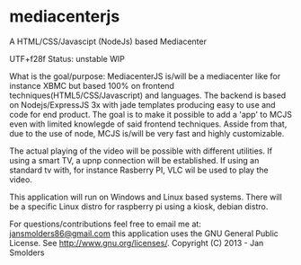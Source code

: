 mediacenterjs
=============

A HTML/CSS/Javascipt (NodeJs) based Mediacenter

UTF+f28f Status: unstable WIP

What is the goal/purpose:
MediacenterJS is/will be a mediacenter like for instance XBMC but based 100% on frontend techniques(HTML5/CSS/Javascript) and languages.
The backend is based on Nodejs/ExpressJS 3x with jade templates producing easy to use and code for end product. 
The goal is to make it possible to add a 'app' to MCJS even with limited knowlegde of said frontend techniques.
Asside from that, due to the use of node, MCJS is/will be very fast and highly customizable.

The actual playing of the video will be possible with different utilities. 
If using a smart TV, a upnp connection will be established. If using an standard tv with, for instance Rasberry PI, VLC wil be used to play the video. 

This application will run on Windows and Linux based systems. 
There will be a specific Linux distro for raspberry pi using a kiosk, debian distro.

For questions/contributions feel free to email me at: jansmolders86@gmail.com
this application uses the GNU General Public License. See <http://www.gnu.org/licenses/>.
Copyright (C) 2013 - Jan Smolders
